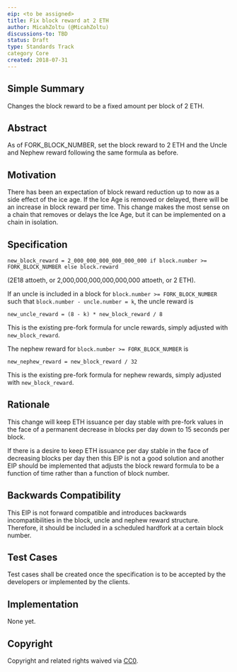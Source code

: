 ```yaml
---
eip: <to be assigned>
title: Fix block reward at 2 ETH
author: MicahZoltu (@MicahZoltu)
discussions-to: TBD
status: Draft
type: Standards Track
category Core
created: 2018-07-31
---
```


## Simple Summary
Changes the block reward to be a fixed amount per block of 2 ETH.

## Abstract
As of FORK_BLOCK_NUMBER, set the block reward to 2 ETH and the Uncle and Nephew reward following the same formula as before.

## Motivation
There has been an expectation of block reward reduction up to now as a side effect of the ice age.  If the Ice Age is removed or delayed, there will be an increase in block reward per time.  This change makes the most sense on a chain that removes or delays the Ice Age, but it can be implemented on a chain in isolation.

## Specification
```
new_block_reward = 2_000_000_000_000_000_000 if block.number >= FORK_BLOCK_NUMBER else block.reward
```
(2E18 attoeth, or 2,000,000,000,000,000,000 attoeth, or 2 ETH).

If an uncle is included in a block for `block.number >= FORK_BLOCK_NUMBER` such that `block.number - uncle.number = k`, the uncle reward is
```
new_uncle_reward = (8 - k) * new_block_reward / 8
```
This is the existing pre-fork formula for uncle rewards, simply adjusted with `new_block_reward`.

The nephew reward for `block.number >= FORK_BLOCK_NUMBER` is
```
new_nephew_reward = new_block_reward / 32
```
This is the existing pre-fork formula for nephew rewards, simply adjusted with `new_block_reward`.

## Rationale
This change will keep ETH issuance per day stable with pre-fork values in the face of a permanent decrease in blocks per day down to 15 seconds per block.

If there is a desire to keep ETH issuance per day stable in the face of decreasing blocks per day then this EIP is not a good solution and another EIP should be implemented that adjusts the block reward formula to be a function of time rather than a function of block number.

## Backwards Compatibility
This EIP is not forward compatible and introduces backwards incompatibilities in the block, uncle and nephew reward structure. Therefore, it should be included in a scheduled hardfork at a certain block number.

## Test Cases
Test cases shall be created once the specification is to be accepted by the developers or implemented by the clients.

## Implementation
None yet.

## Copyright
Copyright and related rights waived via [CC0](https://creativecommons.org/publicdomain/zero/1.0/).
